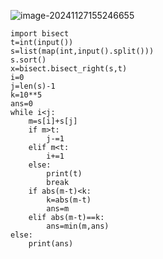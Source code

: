 ![image-20241127155246655](C:\Users\宋铠仁\AppData\Roaming\Typora\typora-user-images\image-20241127155246655.png)

```
import bisect
t=int(input())
s=list(map(int,input().split()))
s.sort()
x=bisect.bisect_right(s,t)
i=0
j=len(s)-1
k=10**5
ans=0
while i<j:
    m=s[i]+s[j]
    if m>t:
        j-=1
    elif m<t:
        i+=1
    else:
        print(t)
        break
    if abs(m-t)<k:
        k=abs(m-t)
        ans=m
    elif abs(m-t)==k:
        ans=min(m,ans)
else:
    print(ans)
```